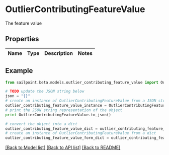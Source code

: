 # OutlierContributingFeatureValue

The feature value

## Properties
Name | Type | Description | Notes
------------ | ------------- | ------------- | -------------

## Example

```python
from sailpoint.beta.models.outlier_contributing_feature_value import OutlierContributingFeatureValue

# TODO update the JSON string below
json = "{}"
# create an instance of OutlierContributingFeatureValue from a JSON string
outlier_contributing_feature_value_instance = OutlierContributingFeatureValue.from_json(json)
# print the JSON string representation of the object
print OutlierContributingFeatureValue.to_json()

# convert the object into a dict
outlier_contributing_feature_value_dict = outlier_contributing_feature_value_instance.to_dict()
# create an instance of OutlierContributingFeatureValue from a dict
outlier_contributing_feature_value_form_dict = outlier_contributing_feature_value.from_dict(outlier_contributing_feature_value_dict)
```
[[Back to Model list]](../README.md#documentation-for-models) [[Back to API list]](../README.md#documentation-for-api-endpoints) [[Back to README]](../README.md)


